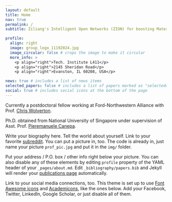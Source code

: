 ```yaml
---
layout: default
title: Home
nav: true
permalink: /
subtitle: Ziliang's Intelligent Open Networks (ZION) for boosting Materials Science Research.

profile:
  align: right
  image: group_logo_11192024.jpg
  image_circular: false # crops the image to make it circular
  more_info: >
    <p align="right">Tech. Institute L411</p>
    <p align="right">2145 Sheridan Road</p>
    <p align="right">Evanston, IL 60208, USA</p>

news: true # includes a list of news items
selected_papers: false # includes a list of papers marked as "selected={true}"
social: true # includes social icons at the bottom of the page
---
```


Currently a postdoctoral fellow working at Ford-Northwestern Alliance with Prof. [Chris Wolverton](https://sites.google.com/site/wolvertonresearchgroup/). 

Ph.D. obtained from National University of Singapore under supervision of Asst. Prof. <a href="https://caneparesearch.org" target="_blank">Pieremanuele Canepa</a>. 

Write your biography here. Tell the world about yourself. Link to your favorite [subreddit](http://reddit.com). You can put a picture in, too. The code is already in, just name your picture `prof_pic.jpg` and put it in the `img/` folder.

Put your address / P.O. box / other info right below your picture. You can also disable any of these elements by editing `profile` property of the YAML header of your `_pages/about.md`. Edit `_bibliography/papers.bib` and Jekyll will render your [publications page](/al-folio/publications/) automatically.

Link to your social media connections, too. This theme is set up to use [Font Awesome icons](https://fontawesome.com/) and [Academicons](https://jpswalsh.github.io/academicons/), like the ones below. Add your Facebook, Twitter, LinkedIn, Google Scholar, or just disable all of them.

